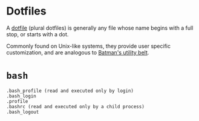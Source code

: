 # Dotfiles

A [dotfile][1] (plural dotfiles) is generally any file whose name begins with a full stop, or starts with a dot.

Commonly found on Unix-like systems, they provide user specific customization, and are analogous to [Batman's utility belt][2].

# `bash`

```
.bash_profile (read and executed only by login)
.bash_login
.profile
.bashrc (read and executed only by a child process)
.bash_logout
```

[1]: https://en.wikipedia.org/wiki/Dot-file
[2]: https://en.wikipedia.org/wiki/Batman%27s_utility_belt
